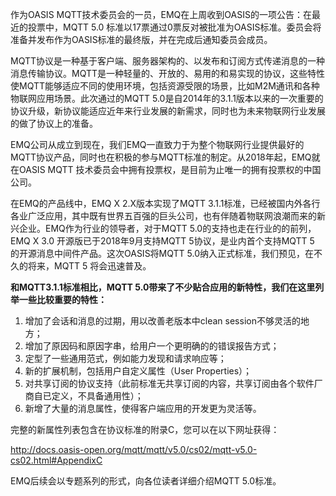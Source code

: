 

作为OASIS MQTT技术委员会的一员，EMQ在上周收到OASIS的一项公告：在最近的投票中，MQTT 5.0 标准以17票通过0票反对被批准为OASIS标准。委员会将准备并发布作为OASIS标准的最终版，并在完成后通知委员会成员。

MQTT协议是一种基于客户端、服务器架构的、以发布和订阅方式传递消息的一种消息传输协议。MQTT是一种轻量的、开放的、易用的和易实现的协议，这些特性使MQTT能够适应不同的使用环境，包括资源受限的场景，比如M2M通讯和各种物联网应用场景。此次通过的MQTT 5.0是自2014年的3.1.1版本以来的一次重要的协议升级，新协议能适应近年来行业发展的新需求，同时也为未来物联网行业发展的做了协议上的准备。

EMQ公司从成立到现在，我们EMQ一直致力于为整个物联网行业提供最好的MQTT协议产品，同时也在积极的参与MQTT标准的制定。从2018年起，EMQ就在OASIS MQTT 技术委员会中拥有投票权，是目前为止唯一的拥有投票权的中国公司。

在EMQ的产品线中，EMQ X 2.X版本实现了MQTT 3.1.1标准，已经被国内外各行各业广泛应用，其中既有世界五百强的巨头公司，也有伴随着物联网浪潮而来的新兴企业。EMQ作为行业的领导者，对于MQTT 5.0的支持也走在行业的的前列，EMQ X 3.0 开源版已于2018年9月支持MQTT 5协议，是业内首个支持MQTT 5 的开源消息中间件产品。这次OASIS将MQTT 5.0纳入正式标准，我们预见，在不久的将来，MQTT 5 将会迅速普及。

**和MQTT3.1.1标准相比，MQTT 5.0带来了不少贴合应用的新特性，我们在这里列举一些比较重要的特性：**

1. 增加了会话和消息的过期，用以改善老版本中clean session不够灵活的地方；
2. 增加了原因码和原因字串，给用户一个更明确的的错误报告方式；
3. 定型了一些通用范式，例如能力发现和请求响应等；
4. 新的扩展机制，包括用户自定义属性（User Properties）；
5. 对共享订阅的协议支持（此前标准无共享订阅的内容，共享订阅由各个软件厂商自已定义，不具备通用性）；
6. 新增了大量的消息属性，使得客户端应用的开发更为灵活等。

完整的新属性列表包含在协议标准的附录C，您可以在以下网址获得：

http://docs.oasis-open.org/mqtt/mqtt/v5.0/cs02/mqtt-v5.0-cs02.html#AppendixC

EMQ后续会以专题系列的形式，向各位读者详细介绍MQTT 5.0标准。



